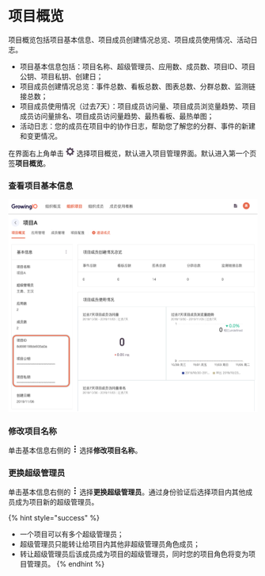 # 项目概览

项目概览包括项目基本信息、项目成员创建情况总览、项目成员使用情况、活动日志。

* 项目基本信息包括：项目名称、超级管理员、应用数、成员数、项目ID、项目公钥、项目私钥、创建日；
* 项目成员创建情况总览：事件总数、看板总数、图表总数、分群总数、监测链接总数；
* 项目成员使用情况（过去7天）：项目成员访问量、项目成员浏览量趋势、项目成员访问量排名、项目成员访问量趋势、最热看板、最热单图；
* 活动日志：您的成员在项目中的协作日志，帮助您了解您的分群、事件的新建和变更情况。

在界面右上角单击 ![](../../../.gitbook/assets/2019-10-10_18-59-32%20%281%29.png) 选择项目概览，默认进入项目管理界面。默认进入第一个页签**项目概览**。

### 查看项目基本信息

![](../../../.gitbook/assets/image%20%28168%29.png)

### 修改项目名称

单击基本信息右侧的 ![](../../../.gitbook/assets/dian-dian-dian.png) 选择**修改项目名称**。

### 更换超级管理员

单击基本信息右侧的 ![](../../../.gitbook/assets/dian-dian-dian.png) 选择**更换超级管理员**。通过身份验证后选择项目内其他成员成为项目新的超级管理员。

{% hint style="success" %}
* 一个项目可以有多个超级管理员；
* 超级管理员只能转让给项目内其他非超级管理员角色成员；
* 转让超级管理员后该成员成为项目的超级管理员，同时您的项目角色将变为项目管理员。
{% endhint %}



